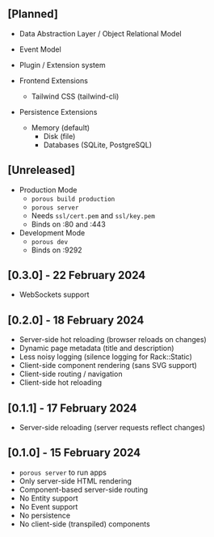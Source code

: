 ## [Planned]

- Data Abstraction Layer / Object Relational Model
- Event Model
- Plugin / Extension system

- Frontend Extensions
  - Tailwind CSS (tailwind-cli)

- Persistence Extensions
  - Memory (default)
	- Disk (file)
	- Databases (SQLite, PostgreSQL)

## [Unreleased]

- Production Mode
	- `porous build production`
	- `porous server`
	- Needs `ssl/cert.pem` and `ssl/key.pem`
	- Binds on :80 and :443
- Development Mode
	- `porous dev`
	- Binds on :9292

## [0.3.0] - 22 February 2024

- WebSockets support

## [0.2.0] - 18 February 2024

- Server-side hot reloading (browser reloads on changes)
- Dynamic page metadata (title and description)
- Less noisy logging (silence logging for Rack::Static)
- Client-side component rendering (sans SVG support)
- Client-side routing / navigation
- Client-side hot reloading

## [0.1.1] - 17 February 2024

- Server-side reloading (server requests reflect changes)

## [0.1.0] - 15 February 2024

- `porous server` to run apps
- Only server-side HTML rendering
- Component-based server-side routing
- No Entity support
- No Event support
- No persistence
- No client-side (transpiled) components

